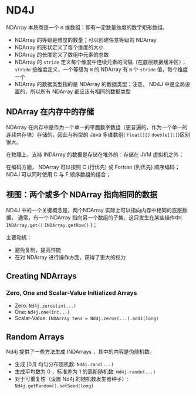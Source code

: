 # ND4J

NDArray 本质商是一个 n 维数组：即有一定数量维度的数字矩形数组。

* NDArray 的等级是维度的数量；可以创建任意等级的 NDArray
* NDArray 的形状定义了每个维度的大小
* NDArray 的长度定义了数组中元素的总数
* NDArray 的 `stride` 定义每个维度中连续元素的间隔（在底层数据缓冲区）； `stride` 按维度定义，一个等级为 `N` 的 NDArray 有 `N` 个 `stride` 值，每个维度一个
* NDArray 的数据类型指的是 NDArray 的数据类型；注意， ND4J 中是全局设置的，所以所有 NDArray 都应该有相同的数据类型

## NDArray 在内存中的存储

NDArray 在内存中是作为一个单一的平面数字数组（更普遍的，作为一个单一的连续内存块）存储的，因此与典型的 Java 多维数组( `float[][]` `double[][]`)区别很大。

在物理上，支持 INDArray 的数据是存储在堆外的：存储在 JVM 虚拟机之外；

在编码方面， NDArray 可以按照 C (行优先) 或 Fortran (列优先) 顺序编码；
ND4J 可以同时使用 C 与 F 顺序数组的组合；

## 视图：两个或多个 NDArray 指向相同的数据

ND4J 中的一个关键概念是，两个NDArray 实际上可以指向内存中相同的底层数据。
通常，有一个 NDArray 指向另一个数组的子集，这只发生在某些操作中( `INDArray.get()` `INDArray.getRow()` )；

主要动机：
* 避免复制，提高性能
* 在对 NDArray 进行操作方面，获得了更大的权力

## Creating NDArrays

### Zero, One and Scalar-Value Initialized Arrays

* Zero: `Nd4j.zeros(int...)`
* One: `Nd4j.one(int...)`
* Scalar-Value: `INDArray tens = Nd4j.zeros(...).addi(long)`

## Random Arrays

Nd4j 提供了一些方法生成 INDArrays ，其中的内容是伪随机数。

* 生成 [0,1] 均匀分布随机数: `Nd4j.rand(...)`
* 生成平均数为 0 ，标准差为 1 的高斯随机数: `Nd4j.randn(...)`
* 对于可重复性（设置 Nd4j 的随机数发生器种子）: `Nd4j.getRandom().setSeed(long)`


